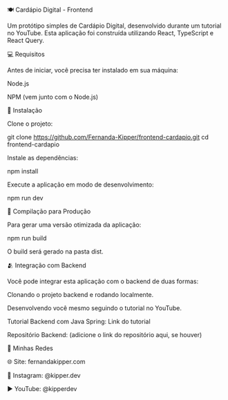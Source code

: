 🍽️ Cardápio Digital - Frontend

Um protótipo simples de Cardápio Digital, desenvolvido durante um tutorial no YouTube. Esta aplicação foi construída utilizando React, TypeScript e React Query.

💻 Requisitos

Antes de iniciar, você precisa ter instalado em sua máquina:

Node.js

NPM (vem junto com o Node.js)

🚀 Instalação

Clone o projeto:

git clone https://github.com/Fernanda-Kipper/frontend-cardapio.git
cd frontend-cardapio


Instale as dependências:

npm install


Execute a aplicação em modo de desenvolvimento:

npm run dev

🔧 Compilação para Produção

Para gerar uma versão otimizada da aplicação:

npm run build


O build será gerado na pasta dist.

🫂 Integração com Backend

Você pode integrar esta aplicação com o backend de duas formas:

Clonando o projeto backend e rodando localmente.

Desenvolvendo você mesmo seguindo o tutorial no YouTube.

Tutorial Backend com Java Spring: Link do tutorial

Repositório Backend: (adicione o link do repositório aqui, se houver)

📱 Minhas Redes

🌐 Site: fernandakipper.com

📸 Instagram: @kipper.dev

▶️ YouTube: @kipperdev
